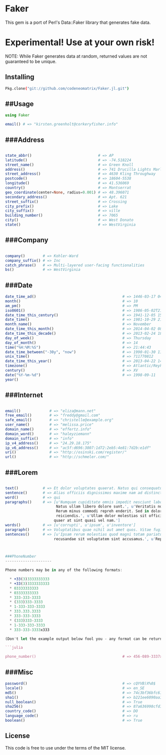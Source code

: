 Faker
=====
This gem is a port of Perl's Data::Faker library that generates fake data.

Experimental! Use at your own risk!
===================================

NOTE: While Faker generates data at random, returned values are not guaranteed to be unique.

Installing
----------
```bash
Pkg.clone("git://github.com/codeneomatrix/Faker.jl.git")
```

##Usage
-----
```julia
using Faker

email() # => "kirsten.greenholt@corkeryfisher.info"
```

###Address
-----------------

```julia

state_abbr()                              # => AP
latitude()                                # => -74.518224
street_name()                             # => Green Knoll
address()                                 # => 741 Drucilla Lights Marlenport, VT 54198-4463
street_address()                          # => 4630 Kling Throughway
postcode()                                # => 18604-5538
longitude()                               # => 41.536069
country()                                 # => Montserrat
geo_coordinate(center=None, radius=0.001) # => 48.396071
secondary_address()                       # => Apt. 621
street_suffix()                           # => Crossing
city_prefix()                             # => Lake
city_suffix()                             # => ville
building_number()                         # => 7065
city()                                    # => West Donato
state()                                   # => WestVirginia


```



###Company
-----------------

```julia

company()        # => Kohler-Ward
company_suffix() # => Inc
catch_phrase()   # => Multi-layered user-facing functionalities
bs()             # => WestVirginia

```

###Date
---------------------

```julia
date_time_ad()                                       # => 1446-03-17 04:03:47
month()                                              # => 10
am_pm()                                              # => PM
iso8601()                                            # => 1986-05-02T21:01:04
date_time_this_century()                             # => 1941-12-05 15:52:02
date_time()                                          # => 1981-10-29 21:56:29
month_name()                                         # => November
date_time_this_month()                               # => 2014-04-02 08:38:48
date_time_this_decade()                              # => 2013-02-24 18:47:46
day_of_week()                                        # => Thursday
day_of_month()                                       # => 14
time("%H:%M:%S")                                     # => 21:44:43
date_time_between("-30y", "now")                     # => 1990-01-30 11:47:01
unix_time()                                          # => 711770812
date_time_this_year()                                # => 2013-04-22 14:51:26
timezone()                                           # => Atlantic/Reykjavik
century()                                            # => XV
date("%Y-%m-%d")                                     # => 1998-09-11
year()         

```
###Internet
---------------

```julia

email()             # => "eliza@mann.net"
free_email()        # => "freddy@gmail.com"
safe_email()        # => "christelle@example.org"
user_name()         # => "melissa.price"
domain_name()       # => "effertz.info"
domain_word()       # => "haleyziemann"
domain_suffix()     # => "info"
ip_v4_address()     # => "24.29.18.175"
ip_v6_address()     # => "ac5f:d696:3807:1d72:2eb5:4e81:7d2b:e1df"
uri()               # => "http://osinski.com/register/"
url()               # => "http://schmeler.com/"

```

###Lorem
---------------

```julia

text()           # => Et dolor voluptates quaerat. Natus qui consequatur dolor facere. Tenetur repudiandae totam id vitae aut.
sentence()       # => Alias officiis dignissimos maxime nam ad distinctio.
word()           # => qui
paragraphs()     # => [u'Numquam cupiditate omnis impedit nesciunt laboriosam. Vitae hic iste qui deleniti quo incidunt ratione.
                       Natus ullam libero dolore sunt.', u'Veritatis nostrum quod dolorem soluta cupiditate qui incidunt. 
                       Rerum minus commodi repreh enderit. Sed in dolor quia ut est. Impedit eos nihil aut m olestiae 
                       reiciendis.', u'Ullam dolor molestias sit officii s expedita fuga repellat. Et fuga sequi sit. Aperiam
                      quaer at sint quasi vel nam.']
words()          # => [u'corrupti', u'ipsum', u'inventore']
paragraph()      # => Voluptatibus quae nihil aut amet quos. Vitae fugiat adipisci inventore eaque adipisci quia. Nostrum non et numquam illum. Sed id dolore quia.
sentences()      # => [u'Ipsam rerum molestias quod magni totam pariatur enim.',u'Dolores perspiciatis consequatur porro 
                      recusandae sit voluptatem sint accusamus.', u'Repellendus explicabo delectus ad #Name



###PhoneNumber
---------------------

Phone numbers may be in any of the following formats:

  * +33(3)3333333333
  * +33(3)3333333333
  * 03333333333
  * 03333333333
  * 333-333-3333
  * (333)333-3333
  * 1-333-333-3333
  * 333.333.3333
  * 333-333-3333
  * (333)333-3333
  * 1-333-333-3333
  * 333-333-3333x333

(Don't let the example output below fool you - any format can be returned at random.)

```julia

phone_number()                                       # => 456-089-3337x803

```


###Misc
---------------------
```julia
password()                                           # => cQYVB)X%0$
locale()                                             # => en_SE
md5()                                                # => 74c3bf36bfc61f2bda75492b422bfaa7
sha1()                                               # => b221ee6090aa125f9acca8ea851d0dc7d9fb0886
null_boolean()                                       # => True
sha256()                                             # => 87a636998cfd1b73b371079d51df2b6b419c94053d73b0da29a7f2e2da7f070a
country_code()                                       # => DO
language_code()                                      # => ru
boolean()                                            # => True
```

License
-------
This code is free to use under the terms of the MIT license.
